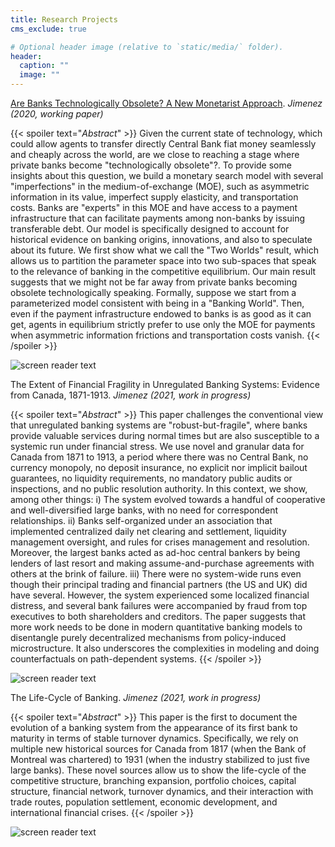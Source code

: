 ```yaml
---
title: Research Projects
cms_exclude: true

# Optional header image (relative to `static/media/` folder).
header:
  caption: ""
  image: ""
---
```


[Are Banks Technologically Obsolete? A New Monetarist Approach](https://www.dropbox.com/s/lhg6f0c7hatjsyn/banks_obsolete.pdf?dl=0).
*Jimenez (2020, working paper)*

{{< spoiler text="*Abstract*" >}}
Given the current state of technology, which could allow agents to transfer directly Central Bank fiat money seamlessly and cheaply across the world, are we close to reaching a stage where private banks become "technologically obsolete"?. To provide some insights about this question, we build a monetary search model with several "imperfections" in the medium-of-exchange (MOE), such as asymmetric information in its value, imperfect supply elasticity, and transportation costs. Banks are "experts" in this MOE and have access to a payment infrastructure that can facilitate payments among non-banks by issuing transferable debt. Our model is specifically designed to account for historical evidence on banking origins, innovations, and also to speculate about its future. We first show what we call the "Two Worlds" result, which allows us to partition the parameter space into two sub-spaces that speak to the relevance of banking in the competitive equilibrium. Our main result suggests that we might not be far away from private banks becoming obsolete technologically speaking. Formally, suppose we start from a parameterized model consistent with being in a "Banking World". Then, even if the payment infrastructure endowed to banks is as good as it can get, agents in equilibrium strictly prefer to use only the MOE for payments when asymmetric information frictions and transportation costs vanish.
{{< /spoiler >}}


![screen reader text](banks_obsolete4.png "")



The Extent of Financial Fragility in Unregulated Banking Systems: Evidence from Canada, 1871-1913.
*Jimenez (2021, work in progress)*

{{< spoiler text="*Abstract*" >}}
This paper challenges the conventional view that unregulated banking systems are "robust-but-fragile", where banks provide valuable services during normal times but are also susceptible to a systemic run under financial stress. We use novel and granular data for Canada from 1871 to 1913, a period where there was no Central Bank, no currency monopoly, no deposit insurance, no explicit nor implicit bailout guarantees, no liquidity requirements, no mandatory public audits or inspections, and no public resolution authority. In this context, we show, among other things: i) The system evolved towards a handful of cooperative and well-diversified large banks, with no need for correspondent relationships. ii) Banks self-organized under an association that implemented centralized daily net clearing and settlement, liquidity management oversight, and rules for crises management and resolution. Moreover, the largest banks acted as ad-hoc central bankers by being lenders of last resort and making assume-and-purchase agreements with others at the brink of failure. iii) There were no system-wide runs even though their principal trading and financial partners (the US and UK) did have several. However, the system experienced some localized financial distress, and several bank failures were accompanied by fraud from top executives to both shareholders and creditors. The paper suggests that more work needs to be done in modern quantitative banking models to disentangle purely decentralized mechanisms from policy-induced microstructure. It also underscores the complexities in modeling and doing counterfactuals on path-dependent systems. 
{{< /spoiler >}}

![screen reader text](unregulated2.png "")

The Life-Cycle of Banking.
*Jimenez (2021, work in progress)*

{{< spoiler text="*Abstract*" >}}
This paper is the first to document the evolution of a banking system from the appearance of its first bank to maturity in terms of stable turnover dynamics. Specifically, we rely on multiple new historical sources for Canada from 1817 (when the Bank of Montreal was chartered) to 1931 (when the industry stabilized to just five large banks). These novel sources allow us to show the life-cycle of the competitive structure, branching expansion, portfolio choices, capital structure, financial network, turnover dynamics, and their interaction with trade routes, population settlement, economic development, and international financial crises.
{{< /spoiler >}}

![screen reader text](life_cycle4.png "")





